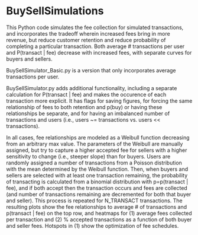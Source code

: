 # BuySellSimulations

This Python code simulates the fee collection for simulated transactions, and incorporates the tradeoff wherein increased fees bring in more revenue, but reduce customer retention and reduce probability of completing a particular transaction. Both average # transactions per user and P(transact | fee) decrease with increased fees, with separate curves for buyers and sellers.

BuySellSimulator_Basic.py is a version that only incorporates average transactions per user.

BuySellSimulator.py adds additional functionality, including a separate calculation for P(transact | fee) and makes the occurence of each transaction more explicit. It has flags for saving figures, for forcing the same relationship of fees to both retention and p(buy) or having these relationships be separate, and for having an imbalanced number of transactions and users (i.e., users ~= transactions vs. users << transactions). 

In all cases, fee relationships are modeled as a Weibull function decreasing from an arbitrary max value. The parameters of the Weibull are manually assigned, but try to capture a higher accepted fee for sellers with a higher sensitivity to change (i.e., steeper slope) than for buyers. Users are randomly assigned a number of transactions from a Poisson distribution with the mean determined by the Weibull function. Then, when buyers and sellers are selected with at least one transaction remaining, the probability of transacting is calculated from a binomial distribution with p=p(transact | fee), and if both accept then the transaction occurs and fees are collected (and number of transactions remaining are decremented for both that buyer and seller). This process is repeated for N_TRANSACT transactions. The resulting plots show the fee relationships to average # of transactions and p(transact | fee) on the top row, and heatmaps for (1) average fees collected per transaction and (2) % accepted transactions as a function of both buyer and seller fees. Hotspots in (1) show the optimization of fee schedules.
